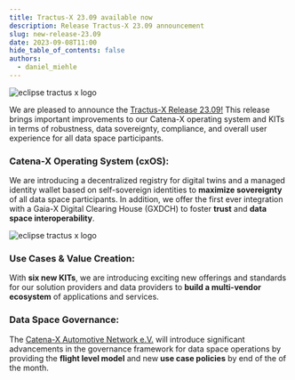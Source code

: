 ```yaml
---
title: Tractus-X 23.09 available now
description: Release Tractus-X 23.09 announcement
slug: new-release-23.09
date: 2023-09-08T11:00
hide_table_of_contents: false
authors:
  - daniel_miehle
---
```


![eclipse tractus x logo](@site/static/img/release_23.09.png)

We are pleased to announce the [Tractus-X Release 23.09!](https://github.com/eclipse-tractusx/tractus-x-release/releases/tag/23.09) This release brings important improvements to our Catena-X operating system and KITs in terms of robustness, data sovereignty, compliance, and overall user experience for all data space participants.

<!--truncate-->

### Catena-X Operating System (cxOS):

We are introducing a decentralized registry for digital twins and a managed identity wallet based on self-sovereign identities to **maximize sovereignty** of all data space participants. In addition, we offer the first ever integration with a Gaia-X Digital Clearing House (GXDCH) to foster **trust** and **data space interoperability**.


![eclipse tractus x logo](@site/static/img/release_23.09_cx_os.png)

<!--truncate-->

### Use Cases & Value Creation:

With **six new KITs**, we are introducing exciting new offerings and standards for our solution providers and data providers to **build a multi-vendor ecosystem** of applications and services.


<!--truncate-->


### Data Space Governance:

The [Catena-X Automotive Network e.V.](https://catena-x.net/en/) will introduce significant advancements in the governance framework for data space operations by providing the **flight level model** and new **use case policies** by end of the of the month.
